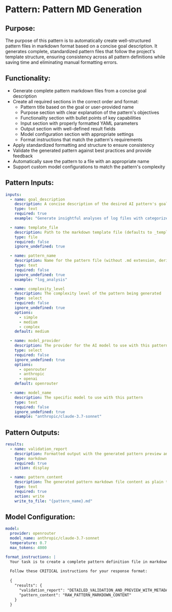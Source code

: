 # Pattern: Pattern MD Generation

## Purpose:

The purpose of this pattern is to automatically create well-structured pattern files in markdown format based on a concise goal description. It generates complete, standardized pattern files that follow the project's template structure, ensuring consistency across all pattern definitions while saving time and eliminating manual formatting errors.

## Functionality:

* Generate complete pattern markdown files from a concise goal description
* Create all required sections in the correct order and format:
  * Pattern title based on the goal or user-provided name
  * Purpose section with clear explanation of the pattern's objectives
  * Functionality section with bullet points of key capabilities
  * Input section with properly formatted YAML parameters
  * Output section with well-defined result fields
  * Model configuration section with appropriate settings
  * Format instructions that match the pattern's requirements
* Apply standardized formatting and structure to ensure consistency
* Validate the generated pattern against best practices and provide feedback
* Automatically save the pattern to a file with an appropriate name
* Support custom model configurations to match the pattern's complexity

## Pattern Inputs:

```yaml
inputs:
  - name: goal_description
    description: A concise description of the desired AI pattern's goal or functionality
    type: text
    required: true
    example: "Generate insightful analyses of log files with categorized issues and recommendations"

  - name: template_file
    description: Path to the markdown template file (defaults to _template.md)
    type: file
    required: false
    ignore_undefined: true

  - name: pattern_name
    description: Name for the pattern file (without .md extension, derived from goal if not provided)
    type: text
    required: false
    ignore_undefined: true
    example: "log_analysis"

  - name: complexity_level
    description: The complexity level of the pattern being generated
    type: select
    required: false
    ignore_undefined: true
    options:
      - simple
      - medium
      - complex
    default: medium

  - name: model_provider
    description: The provider for the AI model to use with this pattern
    type: select
    required: false
    ignore_undefined: true
    options:
      - openrouter
      - anthropic
      - openai
    default: openrouter

  - name: model_name
    description: The specific model to use with this pattern
    type: text
    required: false
    ignore_undefined: true
    example: "anthropic/claude-3.7-sonnet"
```

## Pattern Outputs:

```yaml
results:
  - name: validation_report
    description: Formatted output with the generated pattern preview and validation information
    type: markdown
    required: true
    action: display

  - name: pattern_content
    description: The generated pattern markdown file content as plain text
    type: text
    required: true
    action: write
    write_to_file: "{pattern_name}.md"
```

## Model Configuration:

```yaml
model:
  provider: openrouter
  model_name: anthropic/claude-3.7-sonnet
  temperature: 0.7
  max_tokens: 4000

format_instructions: |
  Your task is to create a complete pattern definition file in markdown format based on the provided goal description.
  
  Follow these CRITICAL instructions for your response format:
  
  {
    "results": {
      "validation_report": "DETAILED_VALIDATION_AND_PREVIEW_WITH_METADATA",
      "pattern_content": "RAW_PATTERN_MARKDOWN_CONTENT"
    }
  }
  ```